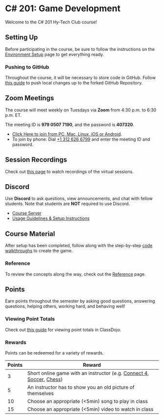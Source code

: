 # <span>C# 201: Game Development</span>
Welcome to the C# 201 Hy-Tech Club course!

## Setting Up
Before participating in the course, be sure to follow the instructions on the [Environment Setup](EnvironmentSetup.md) page to get everything ready.

### Pushing to GitHub
Throughout the course, it will be necessary to store code in GitHub. Follow [this guide](https://hylandtechclub.com/capstone/GitLesson/PushingAndPulling/PushChanges.html) to push local changes up to the forked GitHub Repository.

## Zoom Meetings
The course will meet weekly on Tuesdays via **Zoom** from 4:30 p.m. to 6:30 p.m. ET.

The meeting ID is **979 0507 7190**, and the password is **407320**.

- [Click Here to join from PC, Mac, Linux, iOS or Android](https://hyland.zoom.us/j/97905077190?pwd=NjNDeTVPUExJWVh2Y0lrWHYxV1VWdz09).
- To join by phone: Dial [+1 312 626 6799](tel:+13126266799) and enter the meeting ID and password.

## Session Recordings
Check out [this page](SessionRecordings.md) to watch recordings of the virtual sessions.

## Discord
Use **Discord** to ask questions, view announcements, and chat with fellow students. Note that students are **NOT** required to use Discord.

- [Course Server](https://discord.com/channels/755095411076759628/)
- [Usage Guidelines & Setup Instructions](https://hylandtechclub.com/DiscordUse)

## Course Material
After setup has been completed, follow along with the step-by-step [code walkthroughs](Walkthroughs/StudentDesc.md) to create the game.

### Reference
To review the concepts along the way, check out the [Reference](Reference.md) page.

## Points
Earn points throughout the semester by asking good questions, answering questions, helping others, working hard, and behaving well!

### Viewing Point Totals
Check out [this guide](https://hylandtechclub.com/ClassDojoPoints) for viewing point totals in ClassDojo.

### Rewards
Points can be redeemed for a variety of rewards.

| Points | Reward |
| -- | -- |
| 3 | Short online game with an instructor (e.g. [Connect 4](https://www.mathsisfun.com/games/connect4.html), [Soccer](https://www.agame.com/game/1-on-1-soccer-classic), [Chess](https://lichess.org/setup/friend)) |
| 5 | An instructor has to show you an old picture of themselves |
| 10 | Choose an appropriate (<5min) song to play in class |
| 15 | Choose an appropriate (<5min) video to watch in class |